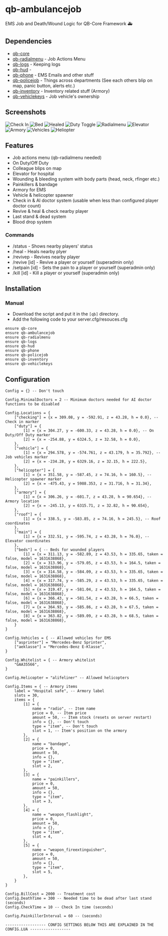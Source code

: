 # qb-ambulancejob
EMS Job and Death/Wound Logic for QB-Core Framework :ambulance:

## Dependencies
- [qb-core](https://github.com/qbcore-framework/qb-core)
- [qb-radialmenu](https://github.com/qbcore-framework/qb-radialmenu) - Job Actions Menu 
- [qb-logs](https://github.com/qbcore-framework/qb-logs) - Keeping logs
- [qb-hud](https://github.com/qbcore-framework/qb-hud) - 
- [qb-phone](https://github.com/qbcore-framework/qb-phone) - EMS Emails and other stuff
- [qb-policejob](https://github.com/qbcore-framework/qb-policejob) - Things across departments (See each others blip on map, panic button, alerts etc.)
- [qb-inventory](https://github.com/qbcore-framework/qb-inventory) - Inventory related stuff (Armory) 
- [qb-vehiclekeys](https://github.com/qbcore-framework/qb-vehiclekeys) - Job vehicle's ownership

## Screenshots
![Check In](https://imgur.com/ZrshDaK.png)
![Bed](https://imgur.com/AvS7I7b.png)
![Healed](https://imgur.com/7SAzgqc.png)
![Duty Toggle](https://imgur.com/5FTagcG.png)
![Radialmenu](https://imgur.com/VGrSMDy.png)
![Elevator](https://imgur.com/UyYLksU.png)
![Armory](https://imgur.com/uqTeGL1.png)
![Vehicles](https://imgur.com/bgsQtpA.png)
![Heliopter](https://imgur.com/VG5yQU7.png)

## Features
- Job actions menu (qb-radialmenu needed)
- On Duty/Off Duty
- Colleague blips on map
- Elevator for hospital
- Wounding & bleeding system with body parts (head, neck, rfinger etc.)
- Painkillers & bandage
- Armory for EMS
- Vehicle & helicopter spawner
- Check in & AI doctor system (usable when less than configured player doctor count)
- Revive & heal & check nearby player
- Last stand & dead system
- Blood drop system

### Commands
- /status - Shows nearby players' status
- /heal - Heals nearby plyer
- /revivep - Revives nearby player
- /revive [id] - Revive a player or yourself (superadmin only)
- /setpain [id] - Sets the pain to a player or yourself (superadmin only)
- /kill [id] - Kill a player or yourself (superadmin only)


## Installation
### Manual
- Download the script and put it in the `[qb]` directory.
- Add the following code to your server.cfg/resouces.cfg
```
ensure qb-core
ensure qb-ambulancejob
ensure qb-radialmenu
ensure qb-logs
ensure qb-hud
ensure qb-phone
ensure qb-policejob
ensure qb-inventory
ensure qb-vehiclekeys
```

## Configuration
```
Config = {} -- Don't touch

Config.MinimalDoctors = 2 -- Minimum doctors needed for AI doctor functions to be disabled

Config.Locations = {
    ["checking"] = {x = 309.08, y = -592.91, z = 43.28, h = 0.0}, -- Check in marker
    ["duty"] = {
        [1] = {x = 304.27, y = -600.33, z = 43.28, h = 0.0}, -- On Duty/Off Duty marker
        [2] = {x = -254.88, y = 6324.5, z = 32.58, h = 0.0},
    },    
    ["vehicle"] = {
        [1] = {x = 294.578, y = -574.761, z = 43.179, h = 35.792}, -- Job vehicles marker
        [2] = {x = -234.28, y = 6329.16, z = 32.15, h = 222.5},
    },
    ["helicopter"] = {
        [1] = {x = 351.58, y = -587.45, z = 74.16, h = 160.5}, -- Helicopter spawner marker
        [2] = {x = -475.43, y = 5988.353, z = 31.716, h = 31.34},
    },    
    ["armory"] = {
        [1] = {x = 306.26, y = -601.7, z = 43.28, h = 90.654}, -- Armory location
        [2] = {x = -245.13, y = 6315.71, z = 32.82, h = 90.654},
    },
    ["roof"] = {
        [1] = {x = 338.5, y = -583.85, z = 74.16, h = 245.5}, -- Roof coordinates
    },
    ["main"] = {
        [1] = {x = 332.51, y = -595.74, z = 43.28, h = 76.0}, -- Elevator coordinates
    },        
    ["beds"] = { -- Beds for wounded players
        [1] = {x = 311.13, y = -582.89, z = 43.53, h = 335.65, taken = false, model = 1631638868},
        [2] = {x = 313.96, y = -579.05, z = 43.53, h = 164.5, taken = false, model = 1631638868},
        [3] = {x = 314.58, y = -584.09, z = 43.53, h = 335.65, taken = false, model = 1631638868},
        [4] = {x = 317.74, y = -585.29, z = 43.53, h = 335.65, taken = false, model = 1631638868},
        [5] = {x = 319.47, y = -581.04, z = 43.53, h = 164.5, taken = false, model = 1631638868}, 
        [6] = {x = 366.43, y = -581.54, z = 43.28, h = 66.5, taken = false, model = 1631638868}, 
        [7] = {x = 364.93, y = -585.86, z = 43.28, h = 67.5, taken = false, model = 1631638868}, 
        [8] = {x = 363.82, y = -589.09, z = 43.28, h = 68.5, taken = false, model = 1631638868},
    }
}

Config.Vehicles = { -- Allowed vehicles for EMS
    ["asprinter"] = "Mercedes-Benz Sprinter",
    ["aeklasse"] = "Mercedes-Benz E-Klasse",
}

Config.Whitelist = { -- Armory whitelist
    "GAA35566",
}

Config.Helicopter = "alifeliner" -- Allowed helicopters

Config.Items = { -- Armory items
    label = "Hospital safe", -- Armory label
    slots = 30, 
    items = {
        [1] = {
            name = "radio", -- Item name
            price = 0, -- Item price
            amount = 50, -- Item stock (resets on server restart)
            info = {}, -- Don't touch
            type = "item", -- Don't touch
            slot = 1, -- Item's position on the armory
        },
        [2] = {
            name = "bandage",
            price = 0,
            amount = 50,
            info = {},
            type = "item",
            slot = 2,
        },
        [3] = {
            name = "painkillers",
            price = 0,
            amount = 50,
            info = {},
            type = "item",
            slot = 3,
        },
        [4] = {
            name = "weapon_flashlight",
            price = 0,
            amount = 50,
            info = {},
            type = "item",
            slot = 4,
        },
        [5] = {
            name = "weapon_fireextinguisher",
            price = 0,
            amount = 50,
            info = {},
            type = "item",
            slot = 5,
        },
    }
}

Config.BillCost = 2000 -- Treatment cost
Config.DeathTime = 300 -- Needed time to be dead after last stand (seconds)
Config.CheckTime = 10 -- Check In time (seconds)

Config.PainkillerInterval = 60 -- (seconds)

------------------ CONFIG SETTINGS BELOW THIS ARE EXPLAINED IN THE CONFIG.LUA ------------------
```
